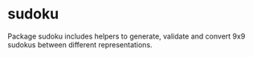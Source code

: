 # sudoku
Package sudoku includes helpers to generate, validate and convert 9x9 sudokus between different representations.
